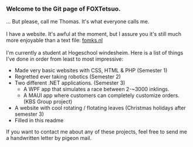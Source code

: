 ### Welcome to the Git page of FOXTetsuo. 
... But please, call me Thomas. It's what everyone calls me.
<br/><br/>
I have a website. It's awful at the moment, but I assure you it's still much more enjoyable than a text file: [fomks.nl](http://fomks.nl)
<br/><br/>
I'm currently a student at Hogeschool windesheim. Here is a list of things I've done in order from least to most impressive:
- Made very basic websites with CSS, HTML & PHP (Semester 1)
- Regretted ever taking robotics (Semester 2)
- Two different .NET applications. (Semester 3)
  - A WPF app that simulates a race between 2-~3000 inklings.
  - A MAUI app where customers can completely customize orders. (KBS Group project)
- A website with cool rotating / flotating leaves (Christmas holidays after semester 3)
- Filled in this readme

If you want to contact me about any of these projects, feel free to send me a handwritten letter by pigeon mail.
<!--
**FOXTetsuo/FOXTetsuo** is a ✨ _special_ ✨ repository because its `README.md` (this file) appears on your GitHub profile.

Here are some ideas to get you started:

- 🔭 I’m currently working on ...
- 🌱 I’m currently learning ...
- 👯 I’m looking to collaborate on ...
- 🤔 I’m looking for help with ...
- 💬 Ask me about ...
- 📫 How to reach me: ...
- 😄 Pronouns: ...
- ⚡ Fun fact: ...
-->

